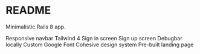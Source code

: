 # README

Minimalistic Rails 8 app.

Responsive navbar
Tailwind 4
Sign in screen
Sign up screen
Debugbar locally
Custom Google Font
Cohesive design system
Pre-built landing page
